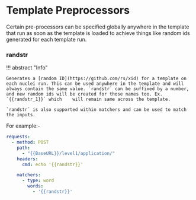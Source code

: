 # Template **Preprocessors**

Certain pre-processors can be specified globally anywhere in the template that run as soon as the template is loaded to achieve things like random ids generated for each template run.


### randstr

!!! abstract "Info"

	Generates a [random ID](https://github.com/rs/xid) for a template on each nuclei run. This can be used anywhere in the template and will always contain the same value. `randstr` can be suffixed by a number, and new random ids will be created for those names too. Ex. `{{randstr_1}}` which 	will remain same across the template.

	`randstr` is also supported within matchers and can be used to match the inputs.

For example:-

```yaml
requests:
  - method: POST
    path:
      - "{{BaseURL}}/level1/application/"
    headers:
      cmd: echo '{{randstr}}'

    matchers:
      - type: word
        words:
          - '{{randstr}}'
```